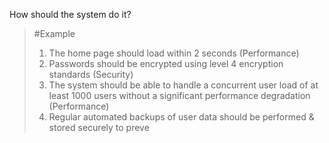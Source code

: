 How should the system do it?
>	#Example 
>	1. The home page should load within 2 seconds (Performance)
>	2. Passwords should be encrypted using level 4 encryption standards (Security)
>	3. The system should be able to handle a concurrent user load of at least 1000 users without a significant performance degradation (Performance)
>	4. Regular automated backups of user data should be performed & stored securely to preve